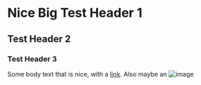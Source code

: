 # Nice Big Test Header 1
##  Test Header 2
### Test Header 3

Some body text that is nice, with a [link](google.com). Also maybe an ![image](https://www.austintexas.gov/sites/default/files/files/Animal_Services/cute-kitten-playing.jpg)